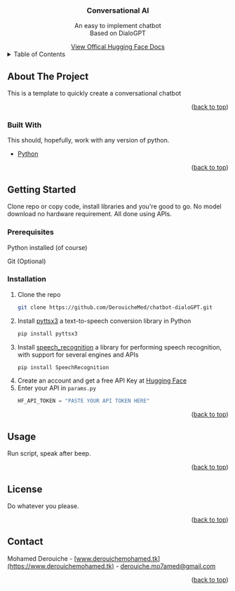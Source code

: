 <div id="top"></div>
<div align="center">

  <h3 align="center">Conversational AI</h3>

  <p align="center">
    An easy to implement chatbot
    <br>
    Based on DialoGPT
  </p>
  <a href="https://huggingface.co/microsoft/DialoGPT-large">View Offical Hugging Face Docs</a>
</div>

<!-- TABLE OF CONTENTS -->
<details>
  <summary>Table of Contents</summary>
  <ol>
    <li>
      <a href="#about-the-project">About The Project</a>
      <ul>
        <li><a href="#built-with">Built With</a></li>
      </ul>
    </li>
    <li>
      <a href="#getting-started">Getting Started</a>
      <ul>
        <li><a href="#prerequisites">Prerequisites</a></li>
        <li><a href="#installation">Installation</a></li>
      </ul>
    </li>
    <li><a href="#usage">Usage</a></li>
    <li><a href="#license">License</a></li>
    <li><a href="#contact">Contact</a></li>
  </ol>
</details>

<!-- ABOUT THE PROJECT -->

## About The Project

This is a template to quickly create a conversational chatbot

<p align="right">(<a href="#top">back to top</a>)</p>

### Built With

This should, hopefully, work with any version of python.

- [Python](https://www.python.org)

<p align="right">(<a href="#top">back to top</a>)</p>

<!-- GETTING STARTED -->

## Getting Started

Clone repo or copy code, install libraries and you're good to go. No model download no hardware requirement. All done using APIs.

### Prerequisites

Python installed (of course)

Git (Optional)

### Installation

1. Clone the repo
   ```sh
   git clone https://github.com/DerouicheMed/chatbot-dialoGPT.git
   ```
2. Install [pyttsx3](https://pypi.org/project/pyttsx3/) a text-to-speech conversion library in Python
   ```sh
   pip install pyttsx3
   ```
3. Install [speech_recognition](https://pypi.org/project/SpeechRecognition/) a library for performing speech recognition, with support for several engines and APIs
   ```sh
   pip install SpeechRecognition
   ```
4. Create an account and get a free API Key at [Hugging Face](https://huggingface.co)
5. Enter your API in `params.py`
   ```python
   HF_API_TOKEN = "PASTE YOUR API TOKEN HERE"
   ```

<p align="right">(<a href="#top">back to top</a>)</p>

<!-- USAGE EXAMPLES -->

## Usage

Run script, speak after beep.

<p align="right">(<a href="#top">back to top</a>)</p>

<!-- LICENSE -->

## License

Do whatever you please.

<p align="right">(<a href="#top">back to top</a>)</p>

<!-- CONTACT -->

## Contact

Mohamed Derouiche - [www.derouichemohamed.tk](https://www.derouichemohamed.tk) - derouiche.mo7amed@gmail.com

<p align="right">(<a href="#top">back to top</a>)</p>
